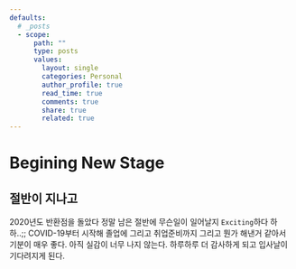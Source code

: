 ```yaml
---
defaults:
  # _posts
  - scope:
      path: ""
      type: posts
      values:
        layout: single
        categories: Personal
        author_profile: true
        read_time: true
        comments: true
        share: true
        related: true
---
```


# Begining New Stage

## 절반이 지나고
2020년도 반환점을 돌았다 정말 남은 절반에 무슨일이 일어날지 `Exciting`하다 하하..;; COVID-19부터 시작해 졸업에 그리고 취업준비까지 그리고 뭔가 해낸거 같아서 기분이 매우 좋다. 아직 실감이 너무 나지 않는다.
하루하루 더 감사하게 되고 입사날이 기다려지게 된다. 
